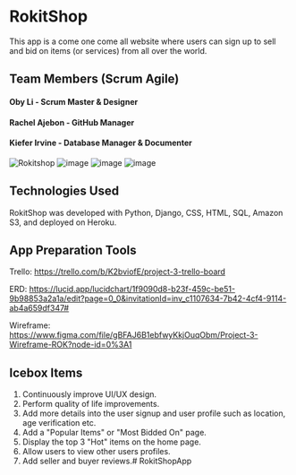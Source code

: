 # RokitShop

This app is a come one come all website where users can sign up to sell and bid on items (or services) from all over the world. 

## Team Members (Scrum Agile)
#### Oby Li - Scrum Master & Designer
#### Rachel Ajebon - GitHub Manager
#### Kiefer Irvine - Database Manager & Documenter

![Rokitshop](https://user-images.githubusercontent.com/103070722/180294390-e7ec806e-6a06-4b8a-bd52-cf1373628dbd.png)
![image](https://user-images.githubusercontent.com/72634228/204241733-cdeccc27-1ca8-44ef-bde3-16e0bc73b933.png)
![image](https://user-images.githubusercontent.com/72634228/204242972-aaa6dbb8-5ba2-4868-8778-8e23a3899b28.png)
![image](https://user-images.githubusercontent.com/72634228/204243137-16d148d8-9e3e-4bb4-a3f7-2802cde8d585.png)

## Technologies Used

RokitShop was developed with Python, Django, CSS, HTML, SQL, Amazon S3, and deployed on Heroku.

## App Preparation Tools

Trello: https://trello.com/b/K2bviofE/project-3-trello-board

ERD: https://lucid.app/lucidchart/1f9090d8-b23f-459c-be51-9b98853a2a1a/edit?page=0_0&invitationId=inv_c1107634-7b42-4cf4-9114-ab4a659df347#

Wireframe: https://www.figma.com/file/gBFAJ6B1ebfwyKkjOuqObm/Project-3-Wireframe-ROK?node-id=0%3A1

## Icebox Items

1. Continuously improve UI/UX design.
2. Perform quality of life improvements.
3. Add more details into the user signup and user profile such as location, age verification etc.
4. Add a "Popular Items" or "Most Bidded On" page.
5. Display the top 3 "Hot" items on the home page.
6. Allow users to view other users profiles.
7. Add seller and buyer reviews.# RokitShopApp
